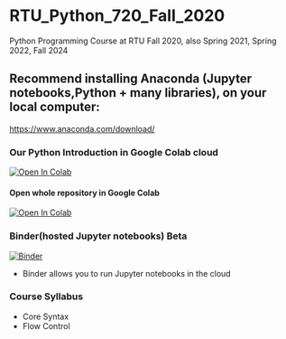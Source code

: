 # RTU_Python_720_Fall_2020
Python Programming Course at RTU Fall 2020, also Spring 2021, Spring 2022, Fall 2024

## Recommend installing Anaconda (Jupyter notebooks,Python + many libraries), on your local computer:

https://www.anaconda.com/download/

### Our Python Introduction in Google Colab cloud
[![Open In Colab](https://colab.research.google.com/assets/colab-badge.svg)](https://colab.research.google.com/github/ValRCS/RTU_Python_720_Fall_2020/blob/master/Python_Introduction.ipynb)

#### Open whole repository in Google Colab
[![Open In Colab](https://colab.research.google.com/assets/colab-badge.svg)](https://colab.research.google.com/github/ValRCS/RTU_Python_720_Fall_2020/blob/master)



### Binder(hosted Jupyter notebooks) Beta
[![Binder](https://mybinder.org/badge_logo.svg)](https://mybinder.org/v2/gh/ValRCS/RTU_Python_720_Fall_2020/master)
* Binder allows you to run Jupyter notebooks in the cloud

### Course Syllabus
* Core Syntax
* Flow Control
